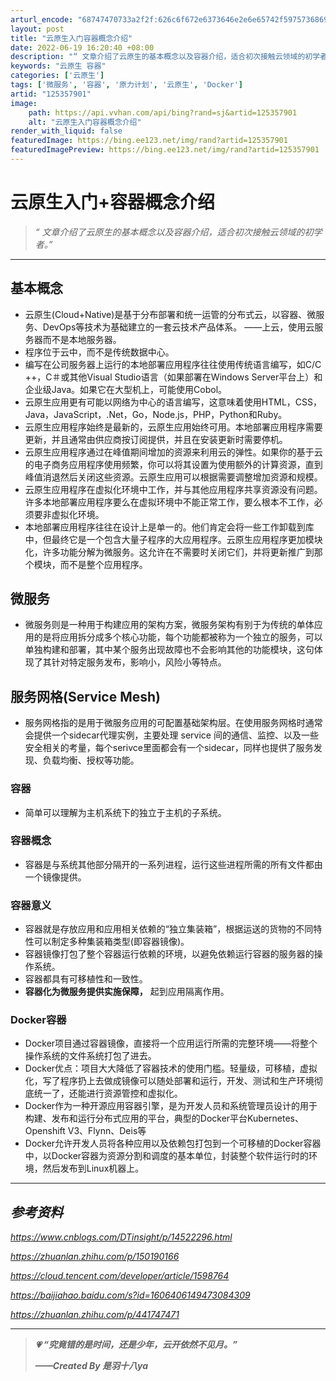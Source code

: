 ```yaml
---
arturl_encode: "68747470733a2f2f:626c6f672e6373646e2e6e65742f597573686962613937322f:61727469636c652f64657461696c732f313235333537393031"
layout: post
title: "云原生入门容器概念介绍"
date: 2022-06-19 16:20:40 +08:00
description: "“ 文章介绍了云原生的基本概念以及容器介绍，适合初次接触云领域的初学者。”_云原生 容器"
keywords: "云原生 容器"
categories: ['云原生']
tags: ['微服务', '容器', '原力计划', '云原生', 'Docker']
artid: "125357901"
image:
    path: https://api.vvhan.com/api/bing?rand=sj&artid=125357901
    alt: "云原生入门容器概念介绍"
render_with_liquid: false
featuredImage: https://bing.ee123.net/img/rand?artid=125357901
featuredImagePreview: https://bing.ee123.net/img/rand?artid=125357901
---
```


# 云原生入门+容器概念介绍

> *“ 文章介绍了云原生的基本概念以及容器介绍，适合初次接触云领域的初学者。”*

---

## 基本概念

* 云原生(Cloud+Native)是基于分布部署和统一运管的分布式云，以容器、微服务、DevOps等技术为基础建立的一套云技术产品体系。
  ——上云，使用云服务器而不是本地服务器。
* 程序位于云中，而不是传统数据中心。
* 编写在公司服务器上运行的本地部署应用程序往往使用传统语言编写，如C/C ++，C＃或其他Visual Studio语言（如果部署在Windows Server平台上）和企业级Java。如果它在大型机上，可能使用Cobol。
* 云原生应用更有可能以网络为中心的语言编写，这意味着使用HTML，CSS，Java，JavaScript，.Net，Go，Node.js，PHP，Python和Ruby。
* 云原生应用程序始终是最新的，云原生应用始终可用。本地部署应用程序需要更新，并且通常由供应商按订阅提供，并且在安装更新时需要停机。
* 云原生应用程序通过在峰值期间增加的资源来利用云的弹性。如果你的基于云的电子商务应用程序使用频繁，你可以将其设置为使用额外的计算资源，直到峰值消退然后关闭这些资源。云原生应用可以根据需要调整增加资源和规模。
* 云原生应用程序在虚拟化环境中工作，并与其他应用程序共享资源没有问题。许多本地部署应用程序要么在虚拟环境中不能正常工作，要么根本不工作，必须要非虚拟化环境。
* 本地部署应用程序往往在设计上是单一的。他们肯定会将一些工作卸载到库中，但最终它是一个包含大量子程序的大应用程序。云原生应用程序更加模块化，许多功能分解为微服务。这允许在不需要时关闭它们，并将更新推广到那个模块，而不是整个应用程序。

## 微服务

* 微服务则是一种用于构建应用的架构方案，微服务架构有别于为传统的单体应用的是将应用拆分成多个核心功能，每个功能都被称为一个独立的服务，可以单独构建和部署，其中某个服务出现故障也不会影响其他的功能模块，这句体现了其针对特定服务发布，影响小，风险小等特点。

## **服务网格(Service Mesh)**

* 服务网格指的是用于微服务应用的可配置基础架构层。在使用服务网格时通常会提供一个sidecar代理实例，主要处理 service 间的通信、监控、以及一些安全相关的考量，每个serivce里面都会有一个sidecar，同样也提供了服务发现、负载均衡、授权等功能。

### 容器

* 简单可以理解为主机系统下的独立于主机的子系统。

### 容器概念

* 容器是与系统其他部分隔开的一系列进程，运行这些进程所需的所有文件都由一个镜像提供。

### 容器意义

* 容器就是存放应用和应用相关依赖的“独立集装箱”，根据运送的货物的不同特性可以制定多种集装箱类型(即容器镜像)。
* 容器镜像打包了整个容器运行依赖的环境，以避免依赖运行容器的服务器的操作系统。
* 容器都具有可移植性和一致性。
* **容器化为微服务提供实施保障，**
  起到应用隔离作用。

### Docker容器

* Docker项目通过容器镜像，直接将一个应用运行所需的完整环境——将整个操作系统的文件系统打包了进去。
* Docker优点：项目大大降低了容器技术的使用门槛。轻量级，可移植，虚拟化，写了程序扔上去做成镜像可以随处部署和运行，开发、测试和生产环境彻底统一了，还能进行资源管控和虚拟化。
* Docker作为一种开源应用容器引擎，是为开发人员和系统管理员设计的用于构建、发布和运行分布式应用的平台，典型的Docker平台Kubernetes、Openshift V3、Flynn、Deis等
* Docker允许开发人员将各种应用以及依赖包打包到一个可移植的Docker容器中，以Docker容器为资源分割和调度的基本单位，封装整个软件运行时的环境，然后发布到Linux机器上。

---

## *参考资料*

*https://www.cnblogs.com/DTinsight/p/14522296.html*

*https://zhuanlan.zhihu.com/p/150190166*

*https://cloud.tencent.com/developer/article/1598764*

*https://baijiahao.baidu.com/s?id=1606406149473084309*

*https://zhuanlan.zhihu.com/p/441747471*

---

> ***💗 “究竟错的是时间，还是少年，云开依然不见月。”***
>
> ***——Created By 是羽十八ya***
